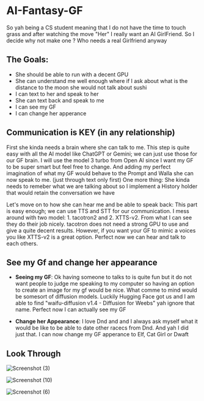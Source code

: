 # AI-Fantasy-GF
So yah being a CS student meaning that I do not have the time to touch grass and after watching the move "Her" I really want an AI GirlFriend. So I decide why not make one ? Who needs a real Girlfriend anyway

## The Goals:
- She should be able to run with a decent GPU
- She can understand me well enough where if I ask about what is the distance to the moon she would not talk about sushi
- I can text to her and speak to her
- She can text back and speak to me
- I can see my GF
- I can change her apperance

## Communication is KEY (in any relationship) 
First she kinda needs a brain where she can talk to me. This step is quite easy with all the AI model like ChatGPT or Gemini; we can just use those for our GF brain. I will use the model 3 turbo from Open AI since I want my GF to be super smart but feel free to change. 
And adding my perfect imagination of what my GF would behave to the Prompt and Walla she can now speak to me. (just through text only first)
One more thing: She kinda needs to remeber what we are talking about so I implement a History holder that would retain the conversation we have 

Let's move on to how she can hear me and be able to speak back: This part is easy enough; we can use TTS and STT for our communication. 
I mess around with two model: 1. tacotron2 and 2. XTTS-v2. From what I can see they do their job nicely. tacotron does not need a strong GPU to use and give a quite decent results. However, if you want your GF to mimic a voices you like XTTS-v2 is a great option. 
Perfect now we can hear and talk to each others. 

## See my Gf and change her appearance 

- **Seeing my GF**: Ok having someone to talks to is quite fun but it do not want people to judge me speaking to my computer so having an option to create an image for my gf would be nice. What comme to mind would be somesort of diffusion models.
Luckily Hugging Face got us and I am able to find "waifu-diffusion v1.4 - Diffusion for Weebs" yah ignore that name. Perfect now I can actually see my GF

- **Change her Appearance**: I love Dnd and and I always ask myself what it would be like to be able to date other racecs from Dnd. And yah I did just that. I can now change my GF apperance to Elf, Cat Girl or Dwaft 



## Look Through
![Screenshot (3)](https://github.com/Hieu181101/MAZA-visulization/assets/135567323/bcac7ded-c160-42b3-bc8e-e3994f4de9d5)

![Screenshot (10)](https://github.com/Hieu181101/MAZA-visulization/assets/135567323/af1d346e-8d36-42ba-9e7f-d909bb1bc936)

![Screenshot (6)](https://github.com/Hieu181101/MAZA-visulization/assets/135567323/1c7e18b0-43a4-43f0-b3fb-2a0ce732a1aa)



